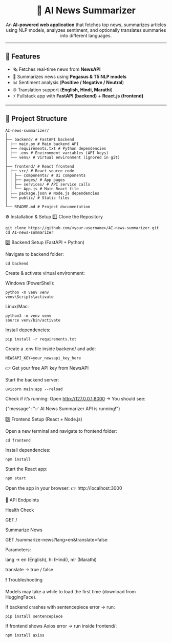 <h1 align="center">📰 AI News Summarizer</h1>

<p align="center">
  An <b>AI-powered web application</b> that fetches top news, summarizes articles using NLP models, 
  analyzes sentiment, and optionally translates summaries into different languages.
</p>

<hr>

<h2>🚀 Features</h2>

<ul>
  <li>🗞️ Fetches real-time news from <b>NewsAPI</b></li>
  <li>📝 Summarizes news using <b>Pegasus & T5 NLP models</b></li>
  <li>📊 Sentiment analysis (<b>Positive / Negative / Neutral</b>)</li>
  <li>🌐 Translation support (<b>English, Hindi, Marathi</b>)</li>
  <li>⚡ Fullstack app with <b>FastAPI (backend)</b> + <b>React.js (frontend)</b></li>
</ul>

<hr>

## 📂 Project Structure
```
AI-news-summarizer/
│
├── backend/ # FastAPI backend
│ ├── main.py # Main backend API
│ ├── requirements.txt # Python dependencies
│ ├── .env # Environment variables (API keys)
│ └── venv/ # Virtual environment (ignored in git)
│
├── frontend/ # React frontend
│ ├── src/ # React source code
│ │ ├── components/ # UI components
│ │ ├── pages/ # App pages
│ │ ├── services/ # API service calls
│ │ └── App.js # Main React file
│ ├── package.json # Node.js dependencies
│ └── public/ # Static files
│
└── README.md # Project documentation
```

⚙️ Installation & Setup
1️⃣ Clone the Repository
```
git clone https://github.com/<your-username>/AI-news-summarizer.git
cd AI-news-summarizer
```
2️⃣ Backend Setup (FastAPI + Python)

Navigate to backend folder:
```
cd backend
```

Create & activate virtual environment:

Windows (PowerShell):
```
python -m venv venv
venv\Scripts\activate
```

Linux/Mac:
```
python3 -m venv venv
source venv/bin/activate
```

Install dependencies:
```
pip install -r requirements.txt
```

Create a .env file inside backend/ and add:
```
NEWSAPI_KEY=your_newsapi_key_here
```

👉 Get your free API key from NewsAPI


Start the backend server:
```
uvicorn main:app --reload
```

Check if it’s running:
Open http://127.0.0.1:8000
 → You should see:

{"message": "✅ AI News Summarizer API is running!"}

3️⃣ Frontend Setup (React + Node.js)

Open a new terminal and navigate to frontend folder:
```
cd frontend
```

Install dependencies:
```
npm install
```

Start the React app:
```
npm start
```

Open the app in your browser:
👉 http://localhost:3000

🧪 API Endpoints

Health Check

GET /


Summarize News

GET /summarize-news?lang=en&translate=false


Parameters:

lang → en (English), hi (Hindi), mr (Marathi)

translate → true / false

❗ Troubleshooting

Models may take a while to load the first time (download from HuggingFace).

If backend crashes with sentencepiece error → run:
```
pip install sentencepiece
```

If frontend shows Axios error → run inside frontend/:
```
npm install axios
```

